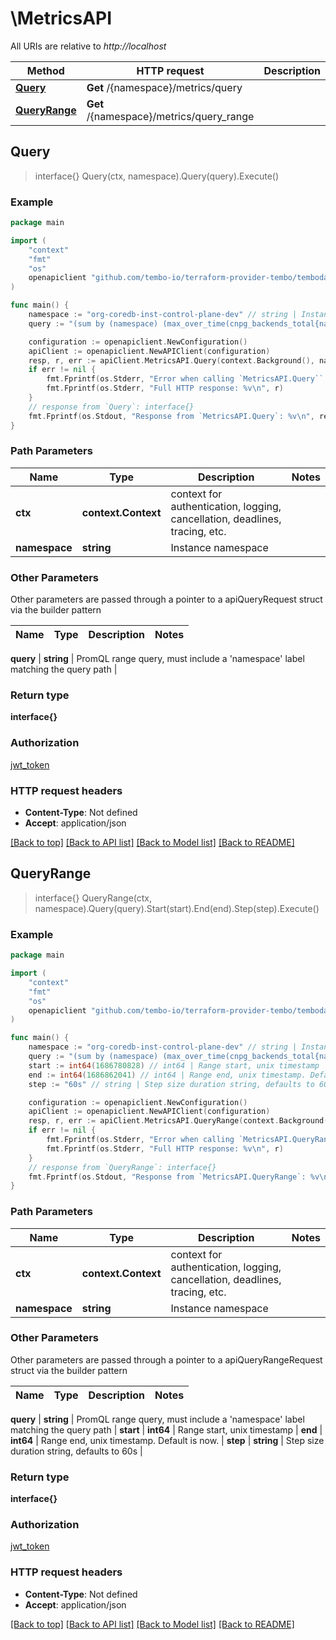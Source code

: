# \MetricsAPI

All URIs are relative to *http://localhost*

Method | HTTP request | Description
------------- | ------------- | -------------
[**Query**](MetricsAPI.md#Query) | **Get** /{namespace}/metrics/query | 
[**QueryRange**](MetricsAPI.md#QueryRange) | **Get** /{namespace}/metrics/query_range | 



## Query

> interface{} Query(ctx, namespace).Query(query).Execute()



### Example

```go
package main

import (
	"context"
	"fmt"
	"os"
	openapiclient "github.com/tembo-io/terraform-provider-tembo/tembodataclient"
)

func main() {
	namespace := "org-coredb-inst-control-plane-dev" // string | Instance namespace
	query := "(sum by (namespace) (max_over_time(cnpg_backends_total{namespace="org-coredb-inst-control-plane-dev"}[1h])))" // string | PromQL range query, must include a 'namespace' label matching the query path

	configuration := openapiclient.NewConfiguration()
	apiClient := openapiclient.NewAPIClient(configuration)
	resp, r, err := apiClient.MetricsAPI.Query(context.Background(), namespace).Query(query).Execute()
	if err != nil {
		fmt.Fprintf(os.Stderr, "Error when calling `MetricsAPI.Query``: %v\n", err)
		fmt.Fprintf(os.Stderr, "Full HTTP response: %v\n", r)
	}
	// response from `Query`: interface{}
	fmt.Fprintf(os.Stdout, "Response from `MetricsAPI.Query`: %v\n", resp)
}
```

### Path Parameters


Name | Type | Description  | Notes
------------- | ------------- | ------------- | -------------
**ctx** | **context.Context** | context for authentication, logging, cancellation, deadlines, tracing, etc.
**namespace** | **string** | Instance namespace | 

### Other Parameters

Other parameters are passed through a pointer to a apiQueryRequest struct via the builder pattern


Name | Type | Description  | Notes
------------- | ------------- | ------------- | -------------

 **query** | **string** | PromQL range query, must include a &#39;namespace&#39; label matching the query path | 

### Return type

**interface{}**

### Authorization

[jwt_token](../README.md#jwt_token)

### HTTP request headers

- **Content-Type**: Not defined
- **Accept**: application/json

[[Back to top]](#) [[Back to API list]](../README.md#documentation-for-api-endpoints)
[[Back to Model list]](../README.md#documentation-for-models)
[[Back to README]](../README.md)


## QueryRange

> interface{} QueryRange(ctx, namespace).Query(query).Start(start).End(end).Step(step).Execute()



### Example

```go
package main

import (
	"context"
	"fmt"
	"os"
	openapiclient "github.com/tembo-io/terraform-provider-tembo/tembodataclient"
)

func main() {
	namespace := "org-coredb-inst-control-plane-dev" // string | Instance namespace
	query := "(sum by (namespace) (max_over_time(cnpg_backends_total{namespace="org-coredb-inst-control-plane-dev"}[1h])))" // string | PromQL range query, must include a 'namespace' label matching the query path
	start := int64(1686780828) // int64 | Range start, unix timestamp
	end := int64(1686862041) // int64 | Range end, unix timestamp. Default is now. (optional)
	step := "60s" // string | Step size duration string, defaults to 60s (optional)

	configuration := openapiclient.NewConfiguration()
	apiClient := openapiclient.NewAPIClient(configuration)
	resp, r, err := apiClient.MetricsAPI.QueryRange(context.Background(), namespace).Query(query).Start(start).End(end).Step(step).Execute()
	if err != nil {
		fmt.Fprintf(os.Stderr, "Error when calling `MetricsAPI.QueryRange``: %v\n", err)
		fmt.Fprintf(os.Stderr, "Full HTTP response: %v\n", r)
	}
	// response from `QueryRange`: interface{}
	fmt.Fprintf(os.Stdout, "Response from `MetricsAPI.QueryRange`: %v\n", resp)
}
```

### Path Parameters


Name | Type | Description  | Notes
------------- | ------------- | ------------- | -------------
**ctx** | **context.Context** | context for authentication, logging, cancellation, deadlines, tracing, etc.
**namespace** | **string** | Instance namespace | 

### Other Parameters

Other parameters are passed through a pointer to a apiQueryRangeRequest struct via the builder pattern


Name | Type | Description  | Notes
------------- | ------------- | ------------- | -------------

 **query** | **string** | PromQL range query, must include a &#39;namespace&#39; label matching the query path | 
 **start** | **int64** | Range start, unix timestamp | 
 **end** | **int64** | Range end, unix timestamp. Default is now. | 
 **step** | **string** | Step size duration string, defaults to 60s | 

### Return type

**interface{}**

### Authorization

[jwt_token](../README.md#jwt_token)

### HTTP request headers

- **Content-Type**: Not defined
- **Accept**: application/json

[[Back to top]](#) [[Back to API list]](../README.md#documentation-for-api-endpoints)
[[Back to Model list]](../README.md#documentation-for-models)
[[Back to README]](../README.md)


